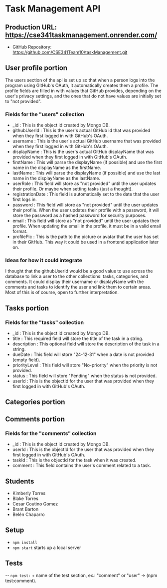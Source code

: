 # Task Management API

## Production URL: https://cse341taskmanagement.onrender.com/

-   GitHub Repository: https://github.com/CSE341Team10/taskManagement.git

## User profile portion

The users section of the api is set up so that when a person logs into the program using GitHub's OAuth, it automatically creates them a profile.
The profile fields are filled in with values that GitHub provides, depending on the user's privacy settings, and the ones that do not have values are initially set to "not provided".

### Fields for the "users" collection

-   \_id : This is the object id created by Mongo DB.
-   githubUserId : This is the user's actual GitHub id that was provided when they first logged in with GitHub's OAuth.
-   username : This is the user's actual GitHub username that was provided when they first logged in with GitHub's OAuth.
-   displayName : This is the user's actual GitHub displayName that was provided when they first logged in with GitHub's OAuth.
-   firstName : This will parse the displayName (if possible) and use the first name in the displayName as the firstName.
-   lastName : This will parse the displayName (if possible) and use the last name in the displayName as the lastName.
-   userRole : This field will store as "not provided" until the user updates their profile. Or maybe when setting tasks (just a thought).
-   registrationDate : This field is automatically set to the date that the user first logs in.
-   password : This field will store as "not provided" until the user updates their profile. When the user updates their profile with a password, it will store the password as a hashed password for security purposes.
-   email : This field will store as "not provided" until the user updates their profile. When updating the email in the profile, it must be in a valid email format.
-   profilePic : This is the path to the picture or avatar that the user has set in their GitHub. This way it could be used in a frontend application later on.

### Ideas for how it could integrate

I thought that the githubUserId would be a good value to use across the database to link a user to the other collections: tasks, categories, and comments.
It could display their username or displayName with the comments and tasks to identify the user and link them to certain areas. Most of this is of course,
open to further interpretation.

## Tasks portion

### Fields for the "tasks" collection

-   \_id : This is the object id created by Mongo DB.
-   title : This required field will store the title of the task in a string.
-   description : This optional field will store the description of the task in a string.
-   dueDate : This field will store "24-12-31" when a date is not provided (empty field).
-   priorityLevel : This field will store "No-priority" when the priority is not provided.
-   status : This field will store "Pending" when the status is not provided.
-   userId : This is the objectId for the user that was provided when they first logged in with GitHub's OAuth.

## Categories portion

## Comments portion

### Fields for the "comments" collection

-   \_id : This is the object id created by Mongo DB.
-   userId : This is the objectId for the user that was provided when they first logged in with GitHub's OAuth.
-   taskId : This is the objectId for the task when it was created.
-   comment : This field contains the user's comment related to a task.

## Students

-   Kimberly Torres
-   Blake Torres
-   Cesar Coutino Gomez
-   Brant Barton
-   Belén Chaparro

## Setup

-   `npm install`
-   `npm start` starts up a local server

## Tests

-- `npm test:` + name of the test section, ex.: "comment" or "user" → (npm test:comment).
